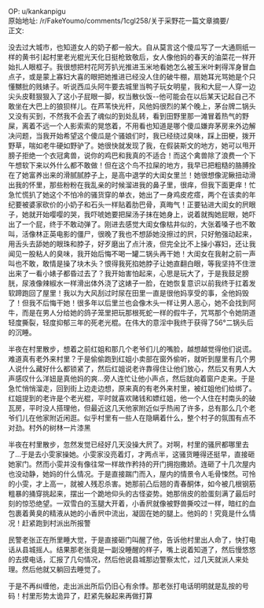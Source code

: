 
OP: u/kankanpigu  
原始地址: /r/FakeYoumo/comments/1cgl258/关于采野花一篇文章摘要/  
正文:  

没去过大城市，也知道女人的奶子都一般大。自从莫言这个傻瓜写了一大通厕纸一样的黄书引起村里老光棍光天化日挺枪致敬后，女人像他妈的春天的油菜花一样开始扎人眼框子。我很想把村花阿芳扒光推进玉米地看她怎么被玉米叶剌得浑身冒血点子，或是蒙上寡妇大喜的眼把她推进已经没人住的破牛棚，扇她耳光骂她是个只懂嬲批的贱婊子。听说西瓜头阿牛要去城里当鸭子玩女明星，我和大屁一人穿一边尖头皮鞋狠狠入了这小子屁眼一脚，权当散伙饭--他可能会在以后某天记起自己不敢坐在大巴上的狼狈样儿。在芦苇快光杆，风他妈很烈的某个晚上，茅台牌二锅头又没有买到，不然我不会丟了魂似的到处乱转，看到田野里那一滩冒着热气的野屎，离着不远一个人影索索的晃悠着，不用看也知道是哪个傻瓜嫌弃茅房来外边解决问题，当我开始希望这个傻瓜是个骚娘们时，我已经绕过臭味，踩上田梗，拨开野草，喘如老牛硬如野驴了。她很快就发现了我，在假装斯文的地方，她可以甩开膀子拒绝一个衣冠禽兽，说你的鸡巴和我真的不适合！而这个禽兽除了浪费一个下午想软下来以外什么都不敢做！但在这个鸟不拉屎的地方，我早已把粗糙的胳膊拴在了她富养出来的滑腻腻脖子上，是高中退学的大闺女里兰！她很想像泥鳅扭动滑出我的怀里，那些粉粉在我乱亲的时候溜进我的鼻子里，很痒，但我下面更痒！忙急忙慌扒了她这个不怕冷的骚货穿的单衣，她出了一身鸡皮疙瘩，两个在该卖的年纪要被婆家砍价的小奶子和石头一样贴着肋巴骨，真晦气！正要钻进大闺女的屄眼子，她就开始嘤嘤的哭，我吓唬她要把屎汤子抹在她身上，说着就掏她屁眼，她吓出了一个屁，终于不敢动弹了。刚进去感觉大闺女像枯井似的，大张着嗓子也不敢叫，活像林正英电影的僵尸，很晚了我也不想舔她没擦过的屄，只好勉强动起来，用舌头去舔她的眼珠和脖子，好歹磨出了点汁液，但完全比不上操小寡妇，还让我闻见一股粘人的臭味，我开始后悔不喝一罐二锅头再干她！大闺女在我射之前一声叫也不敢，敢情是操了块木头？恨得我死掐她脖子让她直翻白眼，等我坚持不住泄出来了一看小婊子都昏过去了？我开始害怕起来，心思是玩大了，于是我鼓足膀胱，尿液像辣椒水一样滑出体外浇了这婊子一脸，在她恢复意识以前我终于扛着发软蹄跑回了屋里！我以为大风刮过时尿在田里一直是很他妈享受的事，全他妈毁了！但我不后悔干她！很多年以后里兰也会像木头一样让男人恶心，她不会找到阿牛，而是在男人分给她的鸽子笼里把玩那根死蛇一样的假牛子，咒骂那个令她阴道轻度撕裂，轻度抑郁三年的死老光棍。在伟大的意淫中我终于获得了56°二锅头后的沉睡。




半夜在村里散步，想着之前红姐和那几个老爷们儿的嘴脸，越想越觉得他们说谎。难道真有老外来村里？于是偷偷跑到红姐小卖部在窗外偷听，就听到屋里有几个男人说什么藏好什么都锁紧了，然后红姐说老许靠得住让他们放心，然后又有男人大声感叹什么洋妞是真他妈的爽…旁人连忙让他小声点，然后就向着窗户走来。于是急忙悄悄溜走，回到街上边走边想，原来真的有老外来村里，被红姐他们给绑了。红姐提到的老许是个老光棍，平时就喜欢赌钱和嫖红姐，他一个人住在村南头的破瓦房，平时没人搭理他，但最近这几天他家附近似乎热闹了许多，总有那么几个老爷们儿在他家附近闲逛。似乎村里有一些人在隐瞒着什么，整个村子的氛围有点不对劲。村外的树林一片漆黑




半夜在村里散步，忽然发觉已经好几天没操大屄了。对啊，村里的骚屄都哪里去了…于是去小雯家操她。小雯家没亮着灯，才两点半，这骚货睡得还挺早，直接砸她家门。然而小雯并没有像往常一样故作矜持的开门拥抱撒娇。连砸了十几次屋内也没动静，她妈的什么情况。于是直接踹门而入，屋内的情景令人毛骨悚然。可怜的小雯，才上高一，就被人残忍杀害。她那前凸后翘的青春酮体，如今被几根钢筋粗暴的捅穿挑起来，摆出一个跪地仰头的古怪姿势。她那俏皮的脸蛋刻满了最后时刻的惊恐绝望。一双雪白的玉腿大开着，小香屄就像被野兽撕咬过一样，暗红的血包裹着黄臭的精液从她的小香屄中流出，凝固在她的腿上。他妈的！究竟是什么情况！赶紧跑到村派出所报警

民警老张正在所里睡大觉，于是直接砸门叫醒了他，告诉他村里出人命了，快打电话从县城摇人。结果那老张竟是一副没睡醒的样子，嘴上说着知道了，然后慢悠悠的去摸电话，汇报了几句情况，然后他说县城那边警察太忙，过几天就派人来处理。然后他就又躺回去睡觉了。

于是不再纠缠他，走出派出所后仍旧心有余悸。那老张打电话明明就是乱按的号码！村里形势太诡异了，赶紧先躲起来再做打算
